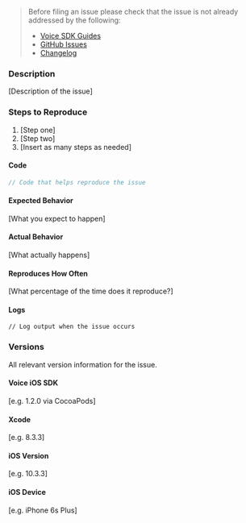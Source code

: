 <!-- Check the following before filing an issue -->
> Before filing an issue please check that the issue is not already addressed by the following:
>  * [Voice SDK Guides](twilio.com/docs/api/voice-sdk)
>  * [GitHub Issues](https://github.com/twilio/voice-quickstart-swift/issues)
>  * [Changelog](https://www.twilio.com/docs/api/voice-sdk/ios/changelog)

### Description

[Description of the issue]

### Steps to Reproduce

1. [Step one]
2. [Step two]
3. [Insert as many steps as needed]

#### Code

```swift
// Code that helps reproduce the issue
```

#### Expected Behavior

[What you expect to happen]

#### Actual Behavior

[What actually happens]

#### Reproduces How Often

[What percentage of the time does it reproduce?]

#### Logs

```
// Log output when the issue occurs
```

### Versions

All relevant version information for the issue.

#### Voice iOS SDK

[e.g. 1.2.0 via CocoaPods]

#### Xcode

[e.g. 8.3.3]

#### iOS Version

[e.g. 10.3.3]

#### iOS Device

[e.g. iPhone 6s Plus]

